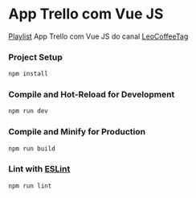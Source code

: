 # App Trello com Vue JS

[Playlist](https://www.youtube.com/playlist?list=PLFYSYBoGvrksXcMiWPDM50P51pz7pJr_A) App Trello com Vue JS do canal [LeoCoffeeTag](https://www.youtube.com/@LeoCoffeeTag)

### Project Setup

```sh
npm install
```

### Compile and Hot-Reload for Development

```sh
npm run dev
```

### Compile and Minify for Production

```sh
npm run build
```

### Lint with [ESLint](https://eslint.org/)

```sh
npm run lint
```
